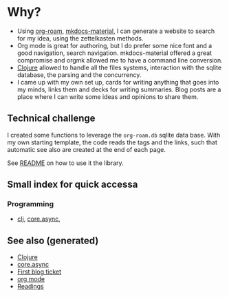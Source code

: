 # Why?

-   Using [org-roam](https://github.com/jethrokuan/org-roam), [mkdocs-material](https://squidfunk.github.io/mkdocs-material/), I can generate a website to search for my idea, using the zettelkasten methods.
-   Org mode is great for authoring, but I do prefer some nice font and a good navigation, search navigation. mkdocs-material offered a great compromise and orgmk allowed me to have a command line conversion.
-   [Clojure](decks/clojure.md) allowed to handle all the files systems, interaction with the sqlite database, the parsing and the concurrency.
-   I came up with my own set up, cards for writing anything that goes into my minds, links them and decks for writing summaries. Blog posts are a place where I can write some ideas and opinions to share them.


## Technical challenge

I created some functions to leverage the `org-roam.db` sqlite data base. With my own starting template, the code reads the tags and the links, such that automatic see also are created at the end of each page.

See [README](README.md) on how to use it the library.


## Small index for quick accessa


### Programming

-   [clj](decks/clojure.md), [core.async](cards/20200430155819-core_async.md),

## See also (generated)

-   [Clojure](decks/clojure.md)
-   [core.async](cards/20200430155819-core_async.md)
-   [First blog ticket](blog/20200502171331-first_blog_ticket.md)
-   [org mode](cards/20200430180442-org_mode.md)
-   [Readings](cards/readings.md)

